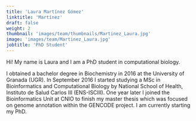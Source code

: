 ```yaml
---
title: 'Laura Martínez Gómez'
linktitle: 'Martínez'
draft: false
weight: 2
thumbnail: 'images/team/thumbnails/Martinez_Laura.jpg'
image: 'images/team/Martinez_Laura.jpg'
jobtitle: 'PhD Student'
---
```


Hi! My name is Laura and I am a PhD student in computational biology.

I obtained a bachelor degree in Biochemistry in 2016 at the University of Granada (UGR). In September 2016 I started studying a MSc in Bioinformatics and Computational Biology by National School of Health, Instituto de Salud Carlos III (ENS-ISCIII). One year later I joined the Bioinformatics Unit at CNIO to finish my master thesis which was focused on genome annotation within the GENCODE project. I am currently starting my PhD.
